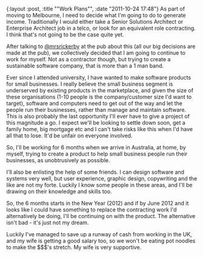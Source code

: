 {:layout :post, :title "\"Work Plans\"", :date "2011-10-24 17:48"}
As part of moving to Melbourne, I need to decide what I'm going to do to generate income. Traditionally I would either take a Senior Solutions Architect or Enterprise Architect job in a telco, or look for an equivalent role contracting. I think that's not going to be the case quite yet.

After talking to [@mrsrickerby](http://twitter.com/mrsrickerby) at the pub about this (all our big decisions are made at the pub), we collectively decided that I am going to continue to work for myself. Not as a contractor though, but trying to create a sustainable software company, that is more than a 1 man band.

Ever since I attended university, I have wanted to make software products for small businesses. I really believe the small business segment is underserved by existing products in the marketplace, and given the size of these organisations (1-10 people is the company/customer size I'd want to target), software and computers need to get out of the way and let the people run their businesses, rather than manage and maintain software. This is also probably the last opportunity I'll ever have to give a project of this magnitude a go. I expect we'll be looking to settle down soon, get a family home, big mortgage etc and I can't take risks like this when I'd have all that to lose. It'd be unfair on everyone involved.

So, I'll be working for 6 months when we arrive in Australia, at home, by myself, trying to create a product to help small business people run their businesses, as unobtrusively as possible.

I'll also be enlisting the help of some friends. I can design software and systems very well, but user experience, graphic design, copywriting and the like are not my forte. Luckily I know some people in these areas, and I'll be drawing on their knowledge and skills too.

So, the 6 months starts in the New Year (2012) and if by June 2012 and it looks like I could have something to replace the contracting work I'd alternatively be doing, I'll be continuing on with the product. The alternative isn't bad - it's just not my dream.

Luckily I've managed to save up a runway of cash from working in the UK, and my wife is getting a good salary too, so we won't be eating pot noodles to make the $$$'s stretch. My wife is very supportive.

